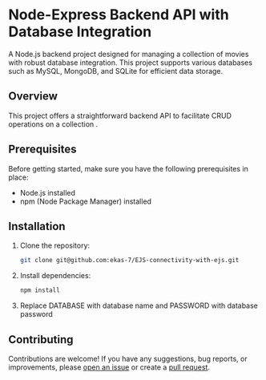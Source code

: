 # Node-Express Backend API with Database Integration

A Node.js backend project designed for managing a collection of movies with robust database integration. This project supports various databases such as MySQL, MongoDB, and SQLite for efficient data storage.

## Overview

This project offers a straightforward backend API to facilitate CRUD operations on a collection .
## Prerequisites

Before getting started, make sure you have the following prerequisites in place:

- Node.js installed
- npm (Node Package Manager) installed

## Installation

1. Clone the repository:

   ```bash
   git clone git@github.com:ekas-7/EJS-connectivity-with-ejs.git
   ```

2. Install dependencies:

   ```bash
   npm install
   ```
3. Replace DATABASE with database name and PASSWORD with database password






## Contributing

Contributions are welcome! If you have any suggestions, bug reports, or improvements, please [open an issue](https://github.comekas-7/EJS-connectivity-with-ejs/issues) or create a [pull request](https://github.com/ekas-7/EJS-connectivity-with-ejs/pulls).

